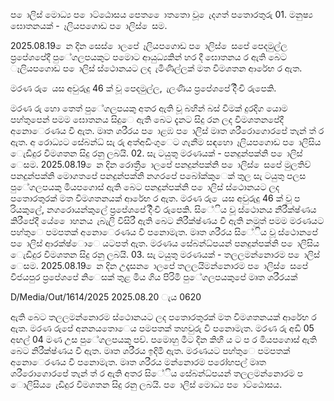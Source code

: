 ප ොලිස් මොධ්‍ය ප ොට්ඨොසය පෙත ෙොතතො වූ ෙැදගත් පතොරතුරු 01. මනුෂ්‍ය ඝොතනයක් - ෑලියපගොඩ ප ොලිස් ෙසම.

2025.08.19 ෙන දින සෙස් ොලපේ ෑලියපගොඩ ප ොලිස් ෙසපේ පෙදමුල්ල ප්‍රපේශපේදී පුේගලපයකුට පමොට ආයුධ්‍යකින් හර දී ඝොතනය ර ඇති බෙට ෑලියපගොඩ ප ොලිස් ස්ථොනයට ලද ැමිණිල්ලක් මත විමශතන ආරේභ ර ඇත.

මරණ රු ෙයස අවුරුදු 46 ක් වූ පෙදමුල්ල, ැලණිය ප්‍රපේශපේ දිිංචි රුපෙකි.

මරණ රු හො තෙත් පුේගලපයකු අතර ඇති වූ බහින් බස් වීමක් දුරදිග යොම පහ්තුපෙන් පමම ඝොතනය සිදුෙ ඇති බෙට දැනට සිදු රන ලද විමශතනපේදී අනොෙරණය වී ඇත. මෘත ශරීරය ප ොළඹ ප ොලිස් මෘත ශරීරොගොරපේ තැන් ත් ර ඇත. අ රොධ්‍යට සේබන්ධ්‍ සැ රු අත්අඩිංගුෙට ගැනීම සඳහො ෑලියපගොඩ ප ොලිසිය ෙැඩිදුර විමශතන සිදු රනු ලබයි. 02. සැ ටයුතු මරණයක් - පනදුන්පක්නි ප ොලිස් ෙසම. 2025.08.19 ෙන දින රොත්‍රී ොලපේ පනදුන්පක්නි ප ොලිස් ෙසපේ මුලතිව් පනදුන්පක්නි මොගතපේ පනදුන්පක්නි නගරපේ පබෝක්කුෙක් තුල සැ ටයුතු පලස පුේගලපයකු මියපගොස් ඇති බෙට පනදුන්පක්නි ප ොලිස් ස්ථොනයට ලද පතොරතුරක් මත විමශතනයක් ආරේභ ර ඇත. මරණ රු ෙයස අවුරුදු 46 ක් වූ ප රියකුලේ, නගරොයන්කුලේ ප්‍රපේශපේ දිිංචි රුපෙකි. සිේිය වූ ස්ථොනය නීරීක්ෂ්‍ණය කිරීපේදී යේ ෙොහනය ැබැලි විසිරී ඇති බෙට නිරීක්ෂ්‍ණය වී ඇති නමුත් පමම මරණයට පහ්තුෙ පමපතක් අනොෙරණය වී පනොමැත. මෘත ශරීරය සිේිය වූ ස්ථොනපේ ප ොලිස් ආරක්ෂ්‍ොෙ යටපත් ඇත. මරණය සේබන්ධ්‍පයන් පනදුන්පක්නි ප ොලිසිය ෙැඩිදුර විමශතන සිදු රනු ලබයි. 03. සැ ටයුතු මරණයක් - තලලමන්නොරම ප ොලිස් ෙසම. 2025.08.19 ෙන දින උදෑසන ොලපේ තලලයිමන්නොරම ප ොලිස් ෙසපේ විජයපුර ප්‍රපේශපේ නිෙසක් තුළ මිය ගිය පිරිමි පුේගලපයකුපේ මෘත ශරීරයක්

D/Media/Out/1614/2025 2025.08.20 ැය 0620

ඇති බෙට තලලමන්නොරම ස්ථොනයට ලද පතොරතුරක් මත විමශතනයක් ආරේභ ර ඇත. මරණ රුපේ අනනයතොෙය පමපතක් තහවුරු වී පනොමැත. මරණ රු අඩි 05 අඟල් 04 මණ උස පුේගලපයකු පව්. පමොහු මීට දින කිහි ය ට ප ර මියපගොස් ඇති බෙට නිරීක්ෂ්‍ණය වී ඇත. මෘත ශරීරය ඉදිමී ඇත. මරණයට පහ්තුෙ පමපතක් අනොෙරණය වී පනොමැත. මෘත ශරීරය මන්නොරම පරෝහපල් මෘත ශරීරොගොරපේ තැන් ත් ර ඇති අතර සිේිය සේබන්ධ්‍පයන් තලලමන්නොරම ප ොලිසිය ෙැඩිදුර විමශතන සිදු රනු ලබයි. ප ොලිස් මොධ්‍ය ප ොට්ඨොසය.
